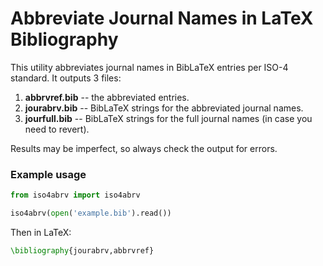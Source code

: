 # Abbreviate Journal Names in LaTeX Bibliography

This utility abbreviates journal names in BibLaTeX entries per ISO-4 standard. It outputs 3 files:
1. **abbrvref.bib** -- the abbreviated entries.
1. **jourabrv.bib** -- BibLaTeX strings for the abbreviated journal names.
1. **jourfull.bib** -- BibLaTeX strings for the full journal names (in case you need to revert).

Results may be imperfect, so always check the output for errors.

### Example usage

```python
from iso4abrv import iso4abrv

iso4abrv(open('example.bib').read())
```
Then in LaTeX:
```latex
\bibliography{jourabrv,abbrvref}
```
